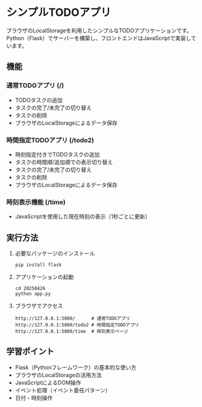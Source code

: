 # シンプルTODOアプリ

ブラウザのLocalStorageを利用したシンプルなTODOアプリケーションです。
Python（Flask）でサーバーを構築し、フロントエンドはJavaScriptで実装しています。

## 機能

### 通常TODOアプリ (/)
- TODOタスクの追加
- タスクの完了/未完了の切り替え
- タスクの削除
- ブラウザのLocalStorageによるデータ保存

### 時間指定TODOアプリ (/todo2)
- 時刻指定付きでTODOタスクの追加
- タスクの時間順/追加順での表示切り替え
- タスクの完了/未完了の切り替え
- タスクの削除
- ブラウザのLocalStorageによるデータ保存

### 時刻表示機能 (/time)
- JavaScriptを使用した現在時刻の表示（1秒ごとに更新）

## 実行方法

1. 必要なパッケージのインストール
   ```
   pip install flask
   ```

2. アプリケーションの起動
   ```
   cd 20250426
   python app.py
   ```

3. ブラウザでアクセス
   ```
   http://127.0.0.1:5000/      # 通常TODOアプリ
   http://127.0.0.1:5000/todo2 # 時間指定TODOアプリ
   http://127.0.0.1:5000/time  # 時刻表示ページ
   ```

## 学習ポイント

- Flask（Pythonフレームワーク）の基本的な使い方
- ブラウザのLocalStorageの活用方法
- JavaScriptによるDOM操作
- イベント処理（イベント委任パターン）
- 日付・時刻操作 